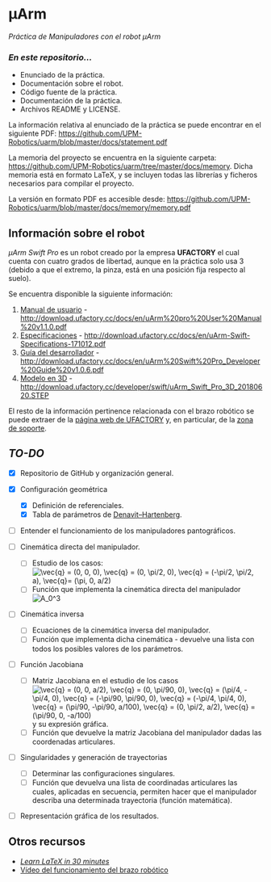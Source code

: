 # μArm
_Práctica de Manipuladores con el robot μArm_

### _En este repositorio..._

+ Enunciado de la práctica.
+ Documentación sobre el robot.
+ Código fuente de la práctica.
+ Documentación de la práctica.
+ Archivos README y LICENSE.

La información relativa al enunciado de la práctica se puede encontrar en el siguiente PDF: https://github.com/UPM-Robotics/uarm/blob/master/docs/statement.pdf

La memoria del proyecto se encuentra en la siguiente carpeta: https://github.com/UPM-Robotics/uarm/tree/master/docs/memory. Dicha memoria está en formato LaTeX, y se incluyen todas las librerías y ficheros necesarios para compilar el proyecto.

La versión en formato PDF es accesible desde: https://github.com/UPM-Robotics/uarm/blob/master/docs/memory/memory.pdf

## Información sobre el robot

_μArm Swift Pro_ es un robot creado por la empresa **UFACTORY** el cual cuenta con cuatro grados de libertad, aunque en la práctica solo usa 3 (debido a que el extremo, la pinza, está en una posición fija respecto al suelo).

Se encuentra disponible la siguiente información:
    
1. [Manual de usuario](https://github.com/UPM-Robotics/uarm/blob/master/docs/robot-information/uArm%20pro%20User%20Manual%20v1.1.0.pdf) - http://download.ufactory.cc/docs/en/uArm%20pro%20User%20Manual%20v1.1.0.pdf
2. [Especificaciones](https://github.com/UPM-Robotics/uarm/blob/master/docs/robot-information/uArm-Swift-Specifications-171012.pdf) - http://download.ufactory.cc/docs/en/uArm-Swift-Specifications-171012.pdf
3. [Guía del desarrollador](https://github.com/UPM-Robotics/uarm/blob/master/docs/robot-information/uArm%20Swift%20Pro_Developer%20Guide%20v1.0.6.pdf) - http://download.ufactory.cc/docs/en/uArm%20Swift%20Pro_Developer%20Guide%20v1.0.6.pdf
4. [Modelo en 3D](https://github.com/UPM-Robotics/uarm/blob/master/docs/robot-information/uArm_Swift_Pro_3D_20180620.STEP) - http://download.ufactory.cc/developer/swift/uArm_Swift_Pro_3D_20180620.STEP

El resto de la información pertinence relacionada con el brazo robótico se puede extraer de la [página web de UFACTORY](https://www.ufactory.cc/#/en/) y, en particular, de la [zona de soporte](https://www.ufactory.cc/#/en/support/technology).

## *TO-DO*

- [x] Repositorio de GitHub y organización general.
- [x] Configuración geométrica
  - [x] Definición de referenciales.
  - [x] Tabla de parámetros de [Denavit–Hartenberg](https://en.wikipedia.org/wiki/Denavit%E2%80%93Hartenberg_parameters).

- [ ] Entender el funcionamiento de los manipuladores pantográficos.

- [ ] Cinemática directa del manipulador.
  - [ ] Estudio de los casos: <img src="https://latex.codecogs.com/png.latex?\vec{q}&space;=&space;(0,&space;0,&space;0),&space;\vec{q}&space;=&space;(0,&space;\pi/2,&space;0),&space;\vec{q}&space;=&space;(-\pi/2,&space;\pi/2,&space;a)&space;\vec{q}=&space;(\pi,&space;0,&space;a/2)" title="\vec{q} = (0, 0, 0), \vec{q} = (0, \pi/2, 0), \vec{q} = (-\pi/2, \pi/2, a), \vec{q}= (\pi, 0, a/2)" />
  - [ ] Función que implementa la cinemática directa del manipulador <img src="https://latex.codecogs.com/png.latex?A_0^3" title="A_0^3" />

- [ ] Cinemática inversa
  - [ ] Ecuaciones de la cinemática inversa del manipulador.
  - [ ] Función que implementa dicha cinemática - devuelve una lista con todos los posibles valores de los parámetros.

- [ ] Función Jacobiana
  - [ ] Matriz Jacobiana en el estudio de los casos <img src="https://latex.codecogs.com/png.latex?\vec{q}&space;=&space;(0,&space;0,&space;a/2),&space;\vec{q}&space;=&space;(0,&space;\pi/90,&space;0),&space;\vec{q}&space;=&space;(\pi/4,&space;-\pi/4,&space;0),&space;\vec{q}&space;=&space;(-\pi/90,&space;\pi/90,&space;0),&space;\vec{q}&space;=&space;(-\pi/4,&space;\pi/4,&space;0)&space;y&space;\vec{q}&space;=&space;(\pi/90,&space;-\pi/90,&space;a/100),&space;\vec{q}&space;=&space;(0,&space;\pi/2,&space;a/2),&space;\vec{q}&space;=&space;(\pi/90,&space;0,&space;-a/100)" title="\vec{q} = (0, 0, a/2), \vec{q} = (0, \pi/90, 0), \vec{q} = (\pi/4, -\pi/4, 0), \vec{q} = (-\pi/90, \pi/90, 0), \vec{q} = (-\pi/4, \pi/4, 0), \vec{q} = (\pi/90, -\pi/90, a/100), \vec{q} = (0, \pi/2, a/2), \vec{q} = (\pi/90, 0, -a/100)" /> y su expresión gráfica.
  - [ ] Función que devuelve la matriz Jacobiana del manipulador dadas las coordenadas articulares.

- [ ] Singularidades y generación de trayectorias
  - [ ] Determinar las configuraciones singulares.
  - [ ] Función que devuelva una lista de coordinadas articulares las cuales, aplicadas en secuencia, permiten hacer que el manipulador describa una determinada trayectoria (función matemática).

- [ ] Representación gráfica de los resultados.

## Otros recursos

+ *[Learn LaTeX in 30 minutes](https://www.overleaf.com/learn/latex/Learn_LaTeX_in_30_minutes)*
+  [Vídeo del funcionamiento del brazo robótico](https://www.youtube.com/watch?v=VeZOi11NQRA)
